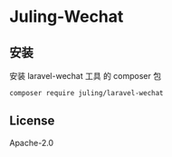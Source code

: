 # Juling-Wechat

## 安装

安装 laravel-wechat 工具 的 composer 包

```
composer require juling/laravel-wechat
```

## License

Apache-2.0
